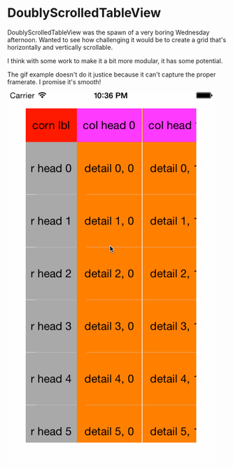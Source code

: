 DoublyScrolledTableView
=======================

DoublyScrolledTableView was the spawn of a very boring Wednesday afternoon.  Wanted to see how challenging it would be to create a grid that's horizontally and vertically scrollable.

I think with some work to make it a bit more modular, it has some potential.

The gif example doesn't do it justice because it can't capture the proper framerate.  I promise it's smooth!

![Alt text](/DoublyScrolledTableView.gif?raw=true "GIF example of scrolling")
